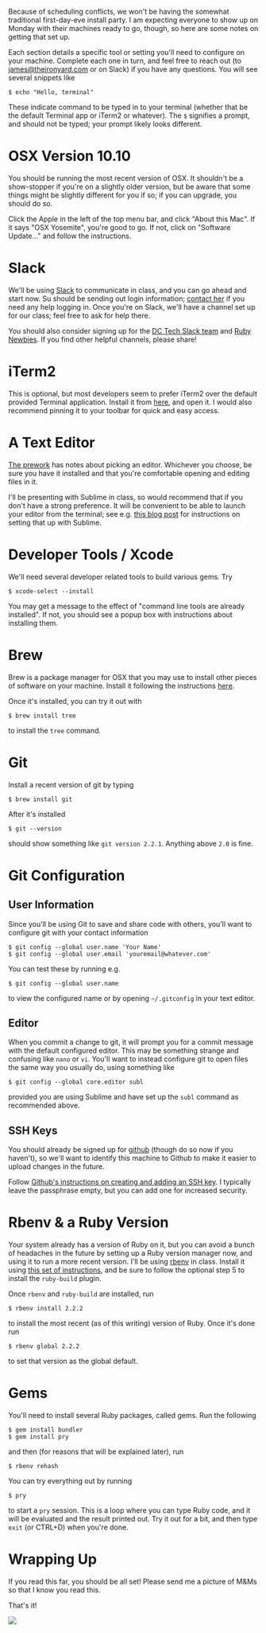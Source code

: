 Because of scheduling conflicts, we won't be having the somewhat traditional first-day-eve install party. I am expecting everyone to show up on Monday with their machines ready to go, though, so here are some notes on getting that set up.

Each section details a specific tool or setting you'll need to configure on your machine. Complete each one in turn, and feel free to reach out (to james@theironyard.com or on Slack) if you have any questions. You will see several snippets like

```
$ echo "Hello, terminal"
```

These indicate command to be typed in to your terminal (whether that be the default Terminal app or iTerm2 or whatever). The `$` signifies a prompt, and should not be typed; your prompt likely looks different.


# OSX Version 10.10

You should be running the most recent version of OSX. It shouldn't be a show-stopper if you're on a slightly older version, but be aware that some things might be slightly different for you if so; if you can upgrade, you should do so.

Click the Apple in the left of the top menu bar, and click "About this Mac". If it says "OSX Yosemite", you're good to go. If not, click on "Software Update..." and follow the instructions.


# Slack

We'll be using [Slack](https://slack.com/) to communicate in class, and you can go ahead and start now. Su should be sending out login information; [contact her](mailto:su@theironyard.com) if you need any help logging in. Once you're on Slack, we'll have a channel set up for our class; feel free to ask for help there.

You should also consider signing up for the [DC Tech Slack team](http://dctechslack.herokuapp.com/) and [Ruby Newbies](http://rubynewbies.org/). If you find other helpful channels, please share!


# iTerm2

This is optional, but most developers seem to prefer iTerm2 over the default provided Terminal application. Install it from [here](https://www.iterm2.com/downloads.html), and open it. I would also recommend pinning it to your toolbar for quick and easy access.


# A Text Editor

[The prework](https://github.com/TIY-DC-ROR-2015-May/course-notes/blob/master/prework.md#install-a-text-editor) has notes about picking an editor. Whichever you choose, be sure you have it installed and that you're comfortable opening and editing files in it.

I'll be presenting with Sublime in class, so would recommend that if you don't have a strong preference. It will be convenient to be able to launch your editor from the terminal; see e.g. [this blog post](http://olivierlacan.com/posts/launch-sublime-text-3-from-the-command-line/) for instructions on setting that up with Sublime.


# Developer Tools / Xcode

We'll need several developer related tools to build various gems. Try

```
$ xcode-select --install
```

You may get a message to the effect of "command line tools are already installed". If not, you should see a popup box with instructions about installing them.


# Brew

Brew is a package manager for OSX that you may use to install other pieces of software on your machine. Install it following the instructions [here](http://brew.sh/).

Once it's installed, you can try it out with

```
$ brew install tree
```

to install the `tree` command.


# Git

Install a recent version of git by typing

```
$ brew install git
```

After it's installed

```
$ git --version
```

should show something like `git version 2.2.1`. Anything above `2.0` is fine.


# Git Configuration

## User Information

Since you'll be using Git to save and share code with others, you'll want to configure git with your contact information

```
$ git config --global user.name 'Your Name'
$ git config --global user.email 'youremail@whatever.com'
```

You can test these by running e.g.

```
$ git config --global user.name
```

to view the configured name or by opening `~/.gitconfig` in your text editor.

## Editor

When you commit a change to git, it will prompt you for a commit message with the default configured editor. This may be something strange and confusing like `nano` or `vi`. You'll want to instead configure git to open files the same way you usually do, using something like

```
$ git config --global core.editor subl
```

provided you are using Sublime and have set up the `subl` command as recommended above.

## SSH Keys

You should already be signed up for [github](https://github.com/) (though do so now if you haven't), so we'll want to identify this machine to Github to make it easier to upload changes in the future.

Follow [Github's instructions on creating and adding an SSH key](https://help.github.com/articles/generating-ssh-keys/). I typically leave the passphrase empty, but you can add one for increased security.


# Rbenv & a Ruby Version

Your system already has a version of Ruby on it, but you can avoid a bunch of headaches in the future by setting up a Ruby version manager now, and using it to run a more recent version. I'll be using [rbenv](http://rbenv.org/) in class. Install it using [this set of instructions](https://github.com/sstephenson/rbenv#basic-github-checkout), and be sure to follow the optional step 5 to install the `ruby-build` plugin.

Once `rbenv` and `ruby-build` are installed, run

```
$ rbenv install 2.2.2
```

to install the most recent (as of this writing) version of Ruby. Once it's done run

```
$ rbenv global 2.2.2
```

to set that version as the global default.


# Gems

You'll need to install several Ruby packages, called gems. Run the following

```
$ gem install bundler
$ gem install pry
```

and then (for reasons that will be explained later), run

```
$ rbenv rehash
```

You can try everything out by running

```
$ pry
```

to start a `pry` session. This is a loop where you can type Ruby code, and it will be evaluated and the result printed out. Try it out for a bit, and then type `exit` (or CTRL+D) when you're done.


# Wrapping Up

If you read this far, you should be all set! Please send me a picture of M&Ms so that I know you read this.

That's it!

![](http://img1.wikia.nocookie.net/__cb20131123164509/degrassi/images/6/63/Post-18906-ferris-bueller-go-home-gif-fvin.gif)
